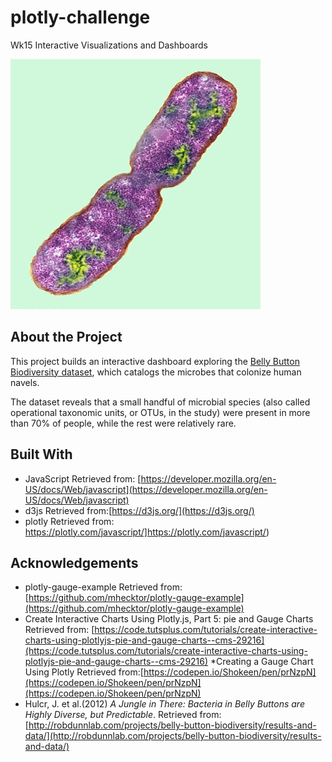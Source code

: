 # plotly-challenge
Wk15 Interactive Visualizations and Dashboards

![Bacteria by filterforge.com](Images/bacteria.jpg)

## About the Project
This project builds an interactive dashboard exploring the [Belly Button Biodiversity dataset](http://robdunnlab.com/projects/belly-button-biodiversity/), which catalogs the microbes that colonize human navels.

The dataset reveals that a small handful of microbial species (also called operational taxonomic units, or OTUs, in the study) were present in more than 70% of people, while the rest were relatively rare.

## Built With

* JavaScript Retrieved from: [https://developer.mozilla.org/en-US/docs/Web/javascript](https://developer.mozilla.org/en-US/docs/Web/javascript)
* d3js Retrieved from:[https://d3js.org/](https://d3js.org/)
* plotly Retrieved from: https://plotly.com/javascript/]https://plotly.com/javascript/)

## Acknowledgements

* plotly-gauge-example Retrieved from: [https://github.com/mhecktor/plotly-gauge-example](https://github.com/mhecktor/plotly-gauge-example)
* Create Interactive Charts Using Plotly.js, Part 5: pie and Gauge Charts Retrieved from: [https://code.tutsplus.com/tutorials/create-interactive-charts-using-plotlyjs-pie-and-gauge-charts--cms-29216](https://code.tutsplus.com/tutorials/create-interactive-charts-using-plotlyjs-pie-and-gauge-charts--cms-29216)
*Creating a Gauge Chart Using Plotly Retrieved from:[https://codepen.io/Shokeen/pen/prNzpN](https://codepen.io/Shokeen/pen/prNzpN](https://codepen.io/Shokeen/pen/prNzpN)
* Hulcr, J. et al.(2012) _A Jungle in There: Bacteria in Belly Buttons are Highly Diverse, but Predictable_. Retrieved from: [http://robdunnlab.com/projects/belly-button-biodiversity/results-and-data/](http://robdunnlab.com/projects/belly-button-biodiversity/results-and-data/)
